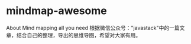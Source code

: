 # mindmap-awesome
About Mind mapping all you need
根据微信公众号："javastack"中的一篇文章，结合自己的整理，导出的思维导图，希望对大家有用。
